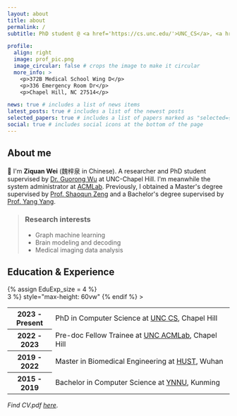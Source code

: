 ```yaml
---
layout: about
title: about
permalink: /
subtitle: PhD student @ <a href='https://cs.unc.edu/'>UNC_CS</a>, <a href='https://acmlab.org/'>ACMLab</a>

profile:
  align: right
  image: prof_pic.png
  image_circular: false # crops the image to make it circular
  more_info: >
    <p>372B Medical School Wing D</p>
    <p>336 Emergency Room Dr</p>
    <p>Chapel Hill, NC 27514</p>

news: true # includes a list of news items
latest_posts: true # includes a list of the newest posts
selected_papers: true # includes a list of papers marked as "selected={true}"
social: true # includes social icons at the bottom of the page
---
```


## About me

👋 I'm **Ziquan Wei** (魏梓泉 in Chinese). A researcher and PhD student supervised by [Dr. Guorong Wu](https://www.acmlab.org/team) at UNC-Chapel Hill. I'm meanwhile the system administrator at [ACMLab](https://www.acmlab.org). Previously, I obtained a Master's degree supervised by [Prof. Shaoqun Zeng](https://zh.wikipedia.org/wiki/%E6%9B%BE%E7%BB%8D%E7%BE%A4) and a Bachelor's degree supervised by [Prof. Yang Yang](https://scholar.google.com/citations?user=7JLPFHgAAAAJ&hl=zh-CN). 

 > ### Research interests
 > - Graph machine learning
 > - Brain modeling and decoding
 > - Medical imaging data analysis

## Education & Experience

<div class="news">
    {% assign EduExp_size = 4 %}
    <div
      class="table-responsive"
      {% if include.limit and site.announcements.scrollable and EduExp_size > 3 %}
        style="max-height: 60vw"
      {% endif %}
    >
      <table class="table table-sm table-borderless">
          <tr>
            <th scope="row" style="width: 20%">2023 - Present</th>
            <td>
            PhD in Computer Science at <a href='https://cs.unc.edu/'>UNC CS</a>, Chapel Hill
            </td>
          </tr>
          <tr>
            <th scope="row" style="width: 20%">2022 - 2023</th>
            <td>
            Pre-doc Fellow Trainee at <a href='https://acmlab.org/'>UNC ACMLab</a>, Chapel Hill
            </td>
          </tr>
          <tr>
            <th scope="row" style="width: 20%">2019 - 2022</th>
            <td>
            Master in Biomedical Engineering at <a href='https://hust.edu.cn/'>HUST</a>, Wuhan
            </td>
          </tr>
          <tr>
            <th scope="row" style="width: 20%">2015 - 2019</th>
            <td>
            Bachelor in Computer Science at <a href='http://ynnu.edu.cn/'>YNNU</a>, Kunming
            </td>
          </tr>
      </table>
    </div>
</div>

*Find CV.pdf [here](https://ziquanw.com/assets/pdf/ziquanwei_cv_nophoto.pdf)*.